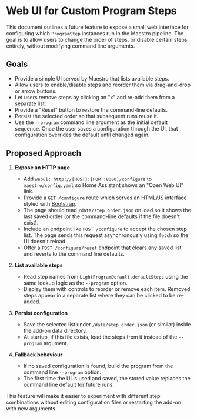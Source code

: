 # Web UI for Custom Program Steps

This document outlines a future feature to expose a small web interface for configuring which `ProgramStep` instances run in the Maestro pipeline. The goal is to allow users to change the order of steps, or disable certain steps entirely, without modifying command line arguments.

## Goals

- Provide a simple UI served by Maestro that lists available steps.
- Allow users to enable/disable steps and reorder them via drag-and-drop or arrow buttons.
- Let users remove steps by clicking an "x" and re-add them from a separate list.
- Provide a "Reset" button to restore the command-line defaults.
- Persist the selected order so that subsequent runs reuse it.
- Use the `--program` command line argument as the initial default sequence. Once the user saves a configuration through the UI, that configuration overrides the default until changed again.

## Proposed Approach

1. **Expose an HTTP page**
   - Add `webui: http://[HOST]:[PORT:8080]/configure` to `maestro/config.yaml` so Home Assistant shows an "Open Web UI" link.
   - Provide a `GET /configure` route which serves an HTML/JS interface styled with [Bootstrap](https://getbootstrap.com/).
   - The page should read `/data/step_order.json` on load so it shows the last saved order (or the command-line defaults if the file doesn't exist).
   - Include an endpoint like `POST /configure` to accept the chosen step list. The page sends this request asynchronously using `fetch` so the UI doesn't reload.
   - Offer a `POST /configure/reset` endpoint that clears any saved list and reverts to the command line defaults.

2. **List available steps**
   - Read step names from `LightProgramDefault.defaultSteps` using the same lookup logic as the `--program` option.
   - Display them with controls to reorder or remove each item. Removed steps
     appear in a separate list where they can be clicked to be re-added.

3. **Persist configuration**
   - Save the selected list under `/data/step_order.json` (or similar) inside the add-on data directory.
   - At startup, if this file exists, load the steps from it instead of the `--program` argument.

4. **Fallback behaviour**
   - If no saved configuration is found, build the program from the command line `--program` option.
   - The first time the UI is used and saved, the stored value replaces the command line default for future runs.


This feature will make it easier to experiment with different step combinations without editing configuration files or restarting the add-on with new arguments.

